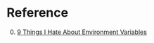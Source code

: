 # Reference

0. [9 Things I Hate About Environment Variables](https://prefab.cloud/blog/9-problems-with-env-vars/)

